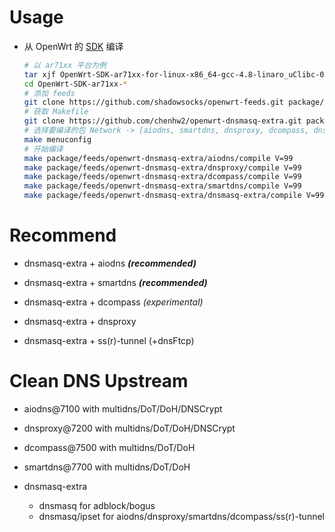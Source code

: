# Usage

- 从 OpenWrt 的 [SDK][s] 编译

  ```bash
  # 以 ar71xx 平台为例
  tar xjf OpenWrt-SDK-ar71xx-for-linux-x86_64-gcc-4.8-linaro_uClibc-0.9.33.2.tar.bz2
  cd OpenWrt-SDK-ar71xx-*
  # 添加 feeds
  git clone https://github.com/shadowsocks/openwrt-feeds.git package/feeds
  # 获取 Makefile
  git clone https://github.com/chenhw2/openwrt-dnsmasq-extra.git package/feeds/openwrt-dnsmasq-extra
  # 选择要编译的包 Network -> [aiodns, smartdns, dnsproxy, dcompass, dnsmasq-extra]
  make menuconfig
  # 开始编译
  make package/feeds/openwrt-dnsmasq-extra/aiodns/compile V=99
  make package/feeds/openwrt-dnsmasq-extra/dnsproxy/compile V=99
  make package/feeds/openwrt-dnsmasq-extra/dcompass/compile V=99
  make package/feeds/openwrt-dnsmasq-extra/smartdns/compile V=99
  make package/feeds/openwrt-dnsmasq-extra/dnsmasq-extra/compile V=99
  ```

# Recommend

- dnsmasq-extra + aiodns **_(recommended)_**

- dnsmasq-extra + smartdns **_(recommended)_**

- dnsmasq-extra + dcompass _(experimental)_

- dnsmasq-extra + dnsproxy

- dnsmasq-extra + ss(r)-tunnel (+dnsFtcp)

# Clean DNS Upstream

- aiodns@7100 with multidns/DoT/DoH/DNSCrypt

- dnsproxy@7200 with multidns/DoT/DoH/DNSCrypt

- dcompass@7500 with multidns/DoT/DoH

- smartdns@7700 with multidns/DoT/DoH

- dnsmasq-extra
  - dnsmasq for adblock/bogus
  - dnsmasq/ipset for aiodns/dnsproxy/smartdns/dcompass/ss(r)-tunnel

[s]: https://wiki.openwrt.org/doc/howto/obtain.firmware.sdk
